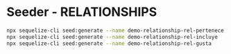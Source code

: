 # Seeder - RELATIONSHIPS

```bash
npx sequelize-cli seed:generate --name demo-relationship-rel-pertenece
npx sequelize-cli seed:generate --name demo-relationship-rel-incluye
npx sequelize-cli seed:generate --name demo-relationship-rel-gusta
```